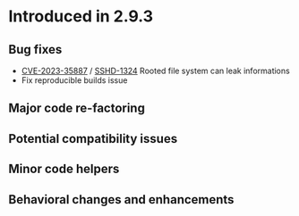 # Introduced in 2.9.3

## Bug fixes

* [CVE-2023-35887](http://cve.mitre.org/cgi-bin/cvename.cgi?name=CVE-2023-35887) / [SSHD-1324](https://issues.apache.org/jira/browse/SSHD-1324) Rooted file system can leak informations
* Fix reproducible builds issue

## Major code re-factoring

## Potential compatibility issues

## Minor code helpers

## Behavioral changes and enhancements

